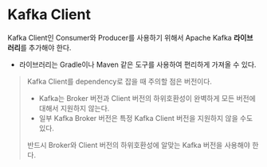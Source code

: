 # Kafka Client 

Kafka Client인 Consumer와 Producer를 사용하기 위해서 Apache Kafka **라이브러리**를 추가해야 한다. 
- 라이브러리는 Gradle이나 Maven 같은 도구를 사용하여 편리하게 가져올 수 있다. 

> Kafka Client를 dependency로 잡을 때 주의할 점은 버전이다.
> - Kafka는 Broker 버전과 Client 버전의 하위호환성이 완벽하게 모든 버전에 대해서 지원하지 않는다. 
> - 일부 Kafka Broker 버전은 특정 Kafka Client 버전을 지원하지 않을 수도 있다. 
> 
> 반드시 Broker와 Client 버전의 하위호환성에 알맞는 Kafka 버전을 사용해야 한다. 

